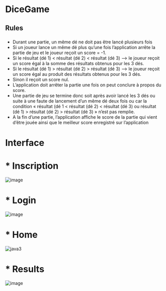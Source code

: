 # DiceGame

## Rules
#####
* Durant une partie, un même dé ne doit pas être lancé plusieurs fois
* Si un joueur lance un même dé plus qu’une fois l’application arrête la partie de jeu et le joueur reçoit un score = -1. 
* Si le résultat (dé 1) < résultat (dé 2) < résultat (dé 3) --> le joueur reçoit un score égal 
à la somme des résultats obtenus pour les 3 dés.
* Si le résultat (dé 1) > résultat (dé 2) > résultat (dé 3) --> le joueur reçoit un score égal au produit des résultats 
obtenus pour les 3 dés.
* Sinon il reçoit un score nul. 
* L’application doit arrêter la partie une fois on peut conclure à propos du score.
* Une partie de jeu se termine donc soit après avoir lancé les 3 dés ou suite à une faute de lancement d’un même dé deux fois ou car la condition « résultat (dé 1 < résultat (dé 2) < résultat (dé 3) ou résultat (dé 1) > résultat (dé 2) > résultat (dé 3) » n’est pas remplie.
* A la fin d’une partie, l’application affiche le score de la partie qui vient d’être jouée ainsi que le meilleur score enregistré sur l’application

# Interface 

# * Inscription
![image](https://user-images.githubusercontent.com/108592629/235306968-7804510b-670f-464c-bc31-5edac5868444.png)

# * Login
![image](https://user-images.githubusercontent.com/108592629/235307058-31b01012-863d-47a3-8f9e-bf37d6aea7ed.png)

# * Home
![java3](https://user-images.githubusercontent.com/108592629/235283248-bdc73f84-1079-4768-bd82-4e8b1f8c3673.png)

# * Results
![image](https://user-images.githubusercontent.com/108592629/235306704-39db2dad-a2b5-4b15-afb8-89cc60184d0d.png)


